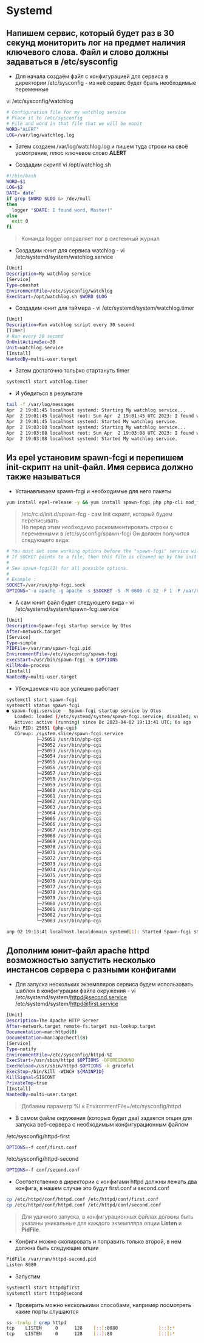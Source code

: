 # Systemd

## Напишем сервис, который будет раз в 30 секунд мониторить лог на предмет наличия ключевого слова. Файл и слово должны задаваться в /etc/sysconfig

- Для начала создаём файл с конфигурацией для сервиса в директории /etc/sysconfig - из неё сервис будет брать необходимые переменные

vi /etc/sysconfig/watchlog

```bash
# Configuration file for my watchlog service
# Place it to /etc/sysconfig
# File and word in that file that we will be monit
WORD="ALERT"
LOG=/var/log/watchlog.log
```

- Затем создаем /var/log/watchlog.log и пишем туда строки на своё усмотрение, плюс ключевое слово **ALERT**

- Создадим скрипт vi /opt/watchlog.sh

```bash
#!/bin/bash
WORD=$1
LOG=$2
DATE=`date`
if grep $WORD $LOG &> /dev/null
then
  logger "$DATE: I found word, Master!"
else
  exit 0
fi
```

> Команда logger отправляет лог в системный журнал
- Создадим юнит для сервиса watchlog - vi /etc/systemd/system/watchlog.service

```bash
[Unit]
Description=My watchlog service
[Service]
Type=oneshot
EnvironmentFile=/etc/sysconfig/watchlog
ExecStart=/opt/watchlog.sh $WORD $LOG
```

- Создадим юнит для таймера - vi /etc/systemd/system/watchlog.timer

```bash
[Unit]
Description=Run watchlog script every 30 second
[Timer]
# Run every 30 second
OnUnitActiveSec=30
Unit=watchlog.service
[Install]
WantedBy=multi-user.target
```

- Затем достаточно тольþко стартануть timer

```bash
systemctl start watchlog.timer
```

- И убедиться в результате

```bash
tail -f /var/log/messages
Apr  2 19:01:45 localhost systemd: Starting My watchlog service...
Apr  2 19:01:45 localhost root: Sun Apr  2 19:01:45 UTC 2023: I found word, Master!
Apr  2 19:01:45 localhost systemd: Started My watchlog service.
Apr  2 19:03:08 localhost systemd: Starting My watchlog service...
Apr  2 19:03:08 localhost root: Sun Apr  2 19:03:08 UTC 2023: I found word, Master!
Apr  2 19:03:08 localhost systemd: Started My watchlog service.
```

## Из epel установим spawn-fcgi и перепишем init-скрипт на unit-файл. Имя сервиса должно также называться

- Устанавливаем spawn-fcgi и необходимые для него пакеты

```bash
yum install epel-release -y && yum install spawn-fcgi php php-cli mod_fcgid httpd -y
```

> /etc/rc.d/init.d/spawn-fcg - cам Init скрипт, который будем переписывать  
> Но перед этим необходимо раскомментировать строки с переменными в /etc/sysconfig/spawn-fcgi
Он должен получится следующего вида:

```bash
# You must set some working options before the "spawn-fcgi" service will work.
# If SOCKET points to a file, then this file is cleaned up by the init script.
#
# See spawn-fcgi(1) for all possible options.
#
# Example :
SOCKET=/var/run/php-fcgi.sock
OPTIONS="-u apache -g apache -s $SOCKET -S -M 0600 -C 32 -F 1 -P /var/run/spawn-fcgi.pid -- /usr/bin/php-cgi"
```

- А сам юнит файл будет следующего вида - vi /etc/systemd/system/spawn-fcgi.service

```bash
[Unit]
Description=Spawn-fcgi startup service by Otus
After=network.target
[Service]
Type=simple
PIDFile=/var/run/spawn-fcgi.pid
EnvironmentFile=/etc/sysconfig/spawn-fcgi
ExecStart=/usr/bin/spawn-fcgi -n $OPTIONS
KillMode=process
[Install]
WantedBy=multi-user.target
```

- Убеждаемся что все успешно работает

```bash
systemctl start spawn-fcgi
systemctl status spawn-fcgi
● spawn-fcgi.service - Spawn-fcgi startup service by Otus
   Loaded: loaded (/etc/systemd/system/spawn-fcgi.service; disabled; vendor preset: disabled)
   Active: active (running) since Вс 2023-04-02 19:13:41 UTC; 6s ago
 Main PID: 25051 (php-cgi)
   CGroup: /system.slice/spawn-fcgi.service
           ├─25051 /usr/bin/php-cgi
           ├─25052 /usr/bin/php-cgi
           ├─25053 /usr/bin/php-cgi
           ├─25054 /usr/bin/php-cgi
           ├─25055 /usr/bin/php-cgi
           ├─25056 /usr/bin/php-cgi
           ├─25057 /usr/bin/php-cgi
           ├─25058 /usr/bin/php-cgi
           ├─25059 /usr/bin/php-cgi
           ├─25060 /usr/bin/php-cgi
           ├─25061 /usr/bin/php-cgi
           ├─25062 /usr/bin/php-cgi
           ├─25063 /usr/bin/php-cgi
           ├─25064 /usr/bin/php-cgi
           ├─25065 /usr/bin/php-cgi
           ├─25066 /usr/bin/php-cgi
           ├─25067 /usr/bin/php-cgi
           ├─25068 /usr/bin/php-cgi
           ├─25069 /usr/bin/php-cgi
           ├─25070 /usr/bin/php-cgi
           ├─25071 /usr/bin/php-cgi
           ├─25072 /usr/bin/php-cgi
           ├─25073 /usr/bin/php-cgi
           ├─25074 /usr/bin/php-cgi
           ├─25075 /usr/bin/php-cgi
           ├─25076 /usr/bin/php-cgi
           ├─25077 /usr/bin/php-cgi
           ├─25078 /usr/bin/php-cgi
           ├─25079 /usr/bin/php-cgi
           ├─25080 /usr/bin/php-cgi
           ├─25081 /usr/bin/php-cgi
           ├─25082 /usr/bin/php-cgi
           └─25083 /usr/bin/php-cgi

апр 02 19:13:41 localhost.localdomain systemd[1]: Started Spawn-fcgi startup service by Otus.
```

## Дополним юнит-файл apache httpd возможностью запустить несколько инстансов сервера с разными конфигами

- Для запуска нескольких экземпляров сервиса будем использовать шаблон в конфигурации файла окружения - vi /etc/systemd/system/httpd@second.service /etc/systemd/system/httpd@first.service

```bash
[Unit]
Description=The Apache HTTP Server
After=network.target remote-fs.target nss-lookup.target
Documentation=man:httpd(8)
Documentation=man:apachectl(8)
[Service]
Type=notify
EnvironmentFile=/etc/sysconfig/httpd-%I
ExecStart=/usr/sbin/httpd $OPTIONS -DFOREGROUND
ExecReload=/usr/sbin/httpd $OPTIONS -k graceful
ExecStop=/bin/kill -WINCH ${MAINPID}
KillSignal=SIGCONT
PrivateTmp=true
[Install]
WantedBy=multi-user.target
```

> Добавим параметр %I к EnvironmentFile=/etc/sysconfig/httpd
- В самом файле окружения (которых будет два) задается опция для запуска веб-сервера с необходимым конфигурационным файлом

/etc/sysconfig/httpd-first

```bash
OPTIONS=-f conf/first.conf
```

/etc/sysconfig/httpd-second

```bash
OPTIONS=-f conf/second.conf
```

- Соответственно в директории с конфигами httpd должны лежать два конфига, в нашем случае это будут first.conf и second.conf

```bash
cp /etc/httpd/conf/httpd.conf /etc/httpd/conf/first.conf                              
cp /etc/httpd/conf/httpd.conf /etc/httpd/conf/second.conf
```

> Для удачного запуска, в конфигурационных файлах должны быть указаны уникальные для каждого экземпляра опции **Listen** и **PidFile**.  
- Конфиги можно скопировать и поправить только второй, в нем должна быть следующие опции

```bash
PidFile /var/run/httpd-second.pid
Listen 8080
```

- Запустим

```bash
systemctl start httpd@first
systemctl start httpd@second
```

- Проверить можно несколькими способами, например посмотреть какие порты слушаются

```bash
ss -tnulp | grep httpd
tcp    LISTEN     0      128    [::]:8080               [::]:*                   users:(("httpd",pid=23502,fd=4),("httpd",pid=23501,fd=4),("httpd",pid=23500,fd=4),("httpd",pid=23499,fd=4),("httpd",pid=23498,fd=4),("httpd",pid=23497,fd=4),("httpd",pid=23496,fd=4))
tcp    LISTEN     0      128    [::]:80                 [::]:*                   users:(("httpd",pid=21992,fd=4),("httpd",pid=21991,fd=4),("httpd",pid=21990,fd=4),("httpd",pid=21989,fd=4),("httpd",pid=21988,fd=4),("httpd",pid=21987,fd=4),("httpd",pid=21986,fd=4))
```

